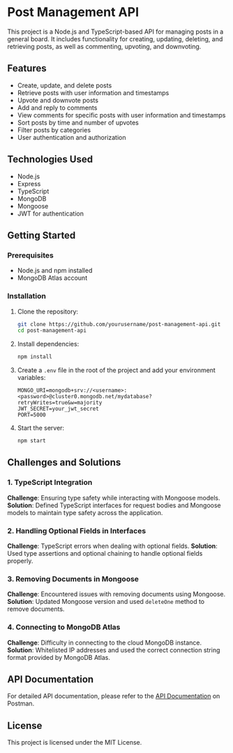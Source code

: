 # Post Management API

This project is a Node.js and TypeScript-based API for managing posts in a general board. It includes functionality for creating, updating, deleting, and retrieving posts, as well as commenting, upvoting, and downvoting.

## Features

- Create, update, and delete posts
- Retrieve posts with user information and timestamps
- Upvote and downvote posts
- Add and reply to comments
- View comments for specific posts with user information and timestamps
- Sort posts by time and number of upvotes
- Filter posts by categories
- User authentication and authorization

## Technologies Used

- Node.js
- Express
- TypeScript
- MongoDB
- Mongoose
- JWT for authentication

## Getting Started

### Prerequisites

- Node.js and npm installed
- MongoDB Atlas account

### Installation

1. Clone the repository:

    ```sh
    git clone https://github.com/yourusername/post-management-api.git
    cd post-management-api
    ```

2. Install dependencies:

    ```sh
    npm install
    ```

3. Create a `.env` file in the root of the project and add your environment variables:

    ```env
    MONGO_URI=mongodb+srv://<username>:<password>@cluster0.mongodb.net/mydatabase?retryWrites=true&w=majority
    JWT_SECRET=your_jwt_secret
    PORT=5000
    ```

4. Start the server:

    ```sh
    npm start
    ```
## Challenges and Solutions

### 1. TypeScript Integration

**Challenge**: Ensuring type safety while interacting with Mongoose models.
**Solution**: Defined TypeScript interfaces for request bodies and Mongoose models to maintain type safety across the application.

### 2. Handling Optional Fields in Interfaces

**Challenge**: TypeScript errors when dealing with optional fields.
**Solution**: Used type assertions and optional chaining to handle optional fields properly.

### 3. Removing Documents in Mongoose

**Challenge**: Encountered issues with removing documents using Mongoose.
**Solution**: Updated Mongoose version and used `deleteOne` method to remove documents.

### 4. Connecting to MongoDB Atlas

**Challenge**: Difficulty in connecting to the cloud MongoDB instance.
**Solution**: Whitelisted IP addresses and used the correct connection string format provided by MongoDB Atlas.


## API Documentation

For detailed API documentation, please refer to the [API Documentation](https://docs.google.com/document/d/your-document-id) on Postman.

## License

This project is licensed under the MIT License.
